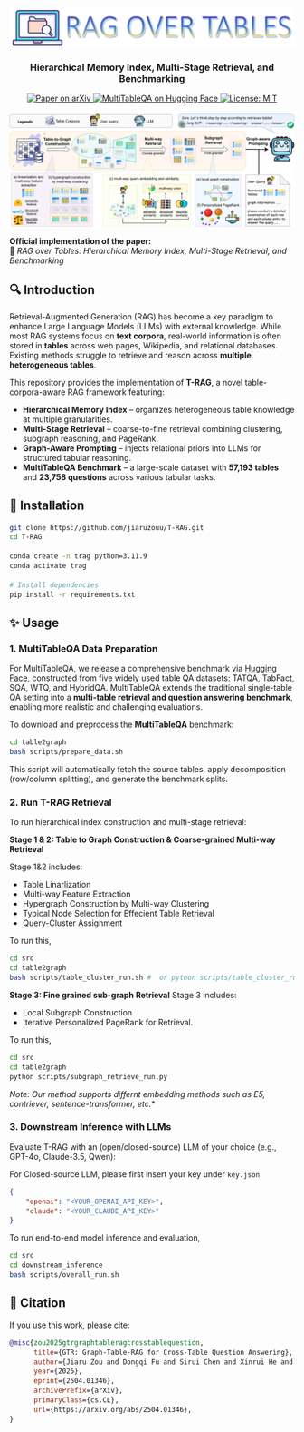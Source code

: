 <div align="center">
<br>
<img src="assets/logo.png" width="666">
<h3>Hierarchical Memory Index, Multi-Stage Retrieval, and Benchmarking</h3>
</div>

<p align="center">
  <a href="https://arxiv.org/abs/2504.01346">
    <img
      src="https://img.shields.io/badge/arXiv-Paper-red?logo=arxiv&logoColor=red"
      alt="Paper on arXiv"
    />
  </a>
  <a href="https://huggingface.co/collections/jiaruz2/multitableqa-68dc8d850ea7e168f47cecd8">
    <img 
        src="https://img.shields.io/badge/MultiTableQA-Hugging%20Face%20Collection-orange?logo=huggingface&logoColor=yellow" 
        alt="MultiTableQA on Hugging Face"
    />
  </a>
  <a href="https://opensource.org/licenses/MIT">
    <img 
        src="https://img.shields.io/badge/License-MIT-yellow.svg" 
        alt="License: MIT"
    />
  </a>
</p>

![Method](assets/method.png)

**Official implementation of the paper:**  
📄 *RAG over Tables: Hierarchical Memory Index, Multi-Stage Retrieval, and Benchmarking*


## 🔍 Introduction

Retrieval-Augmented Generation (RAG) has become a key paradigm to enhance Large Language Models (LLMs) with external knowledge. While most RAG systems focus on **text corpora**, real-world information is often stored in **tables** across web pages, Wikipedia, and relational databases. Existing methods struggle to retrieve and reason across **multiple heterogeneous tables**.

This repository provides the implementation of **T-RAG**, a novel table-corpora-aware RAG framework featuring:

- **Hierarchical Memory Index** – organizes heterogeneous table knowledge at multiple granularities.  
- **Multi-Stage Retrieval** – coarse-to-fine retrieval combining clustering, subgraph reasoning, and PageRank.  
- **Graph-Aware Prompting** – injects relational priors into LLMs for structured tabular reasoning.  
- **MultiTableQA Benchmark** – a large-scale dataset with **57,193 tables** and **23,758 questions** across various tabular tasks.


## 🚀 Installation

```bash
git clone https://github.com/jiaruzouu/T-RAG.git
cd T-RAG

conda create -n trag python=3.11.9
conda activate trag

# Install dependencies
pip install -r requirements.txt
```

## ✨ Usage

### 1. MultiTableQA Data Preparation

For MultiTableQA, we release a comprehensive benchmark via [Hugging Face](https://huggingface.co/collections/jiaruz2/multitableqa-68dc8d850ea7e168f47cecd8), constructed from five widely used table QA datasets: TATQA, TabFact, SQA, WTQ, and HybridQA. MultiTableQA extends the traditional single-table QA setting into a **multi-table retrieval and question answering benchmark**, enabling more realistic and challenging evaluations.


To download and preprocess the **MultiTableQA** benchmark:

```bash
cd table2graph
bash scripts/prepare_data.sh
```

This script will automatically fetch the source tables, apply decomposition (row/column splitting), and generate the benchmark splits.

### 2. Run T-RAG Retrieval

To run hierarchical index construction and multi-stage retrieval:

**Stage 1 & 2: Table to Graph Construction & Coarse-grained Multi-way Retrieval**

Stage 1&2 includes:
- Table Linarlization
- Multi-way Feature Extraction
- Hypergraph Construction by Multi-way Clustering
- Typical Node Selection for Effecient Table Retrieval
- Query-Cluster Assignment

To run this,

```bash
cd src
cd table2graph
bash scripts/table_cluster_run.sh #  or python scripts/table_cluster_run.py
```

**Stage 3: Fine grained sub-graph Retrieval**
Stage 3 includes:
- Local Subgraph Construction
- Iterative Personalized PageRank for Retrieval.

To run this,
```bash
cd src
cd table2graph
python scripts/subgraph_retrieve_run.py
```

*Note: Our method supports differnt embedding methods such as E5, contriever, sentence-transformer, etc.**

### 3. Downstream Inference with LLMs
Evaluate T-RAG with an (open/closed-source) LLM of your choice (e.g., GPT-4o, Claude-3.5, Qwen):

For Closed-source LLM, please first insert your key under `key.json`
```json
{
    "openai": "<YOUR_OPENAI_API_KEY>",
    "claude": "<YOUR_CLAUDE_API_KEY>"
}
```

To run end-to-end model inference and evaluation,

```bash
cd src
cd downstream_inference
bash scripts/overall_run.sh
```



## 📖 Citation

If you use this work, please cite:

```bibtex
@misc{zou2025gtrgraphtableragcrosstablequestion,
      title={GTR: Graph-Table-RAG for Cross-Table Question Answering}, 
      author={Jiaru Zou and Dongqi Fu and Sirui Chen and Xinrui He and Zihao Li and Yada Zhu and Jiawei Han and Jingrui He},
      year={2025},
      eprint={2504.01346},
      archivePrefix={arXiv},
      primaryClass={cs.CL},
      url={https://arxiv.org/abs/2504.01346}, 
}
```

